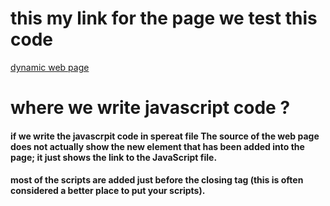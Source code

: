 # this my link for the page we test this code 

[dynamic web page](https://ahmadammmoura.github.io/dynamic-web-page/add-content)


# where we write javascript code ?


#### if we write the javascrpit code in spereat  file The source of the web page does not actually show the new element that has been added into the page; it just shows the link to the JavaScript file. 

#### most of the scripts are added just before the closing </body> tag (this is often considered a better place to put your scripts).


##